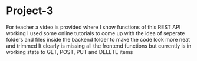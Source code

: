 # Project-3
For teacher a video is provided where I show functions of this REST API working
I used some online tutorials to come up with the idea of seperate folders and files inside the backend folder to make the code look more neat and trimmed
It clearly is missing all the frontend functions but currently is in working state to GET, POST, PUT and DELETE items

